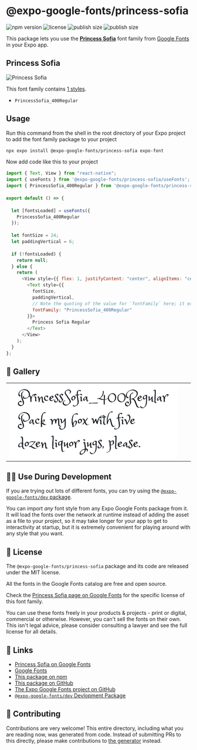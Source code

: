# @expo-google-fonts/princess-sofia

![npm version](https://flat.badgen.net/npm/v/@expo-google-fonts/princess-sofia)
![license](https://flat.badgen.net/github/license/expo/google-fonts)
![publish size](https://flat.badgen.net/packagephobia/install/@expo-google-fonts/princess-sofia)
![publish size](https://flat.badgen.net/packagephobia/publish/@expo-google-fonts/princess-sofia)

This package lets you use the [**Princess Sofia**](https://fonts.google.com/specimen/Princess+Sofia) font family from [Google Fonts](https://fonts.google.com/) in your Expo app.

## Princess Sofia

![Princess Sofia](./font-family.png)

This font family contains [1 styles](#-gallery).

- `PrincessSofia_400Regular`

## Usage

Run this command from the shell in the root directory of your Expo project to add the font family package to your project

```sh
npx expo install @expo-google-fonts/princess-sofia expo-font
```

Now add code like this to your project

```js
import { Text, View } from "react-native";
import { useFonts } from '@expo-google-fonts/princess-sofia/useFonts';
import { PrincessSofia_400Regular } from '@expo-google-fonts/princess-sofia/400Regular';

export default () => {

  let [fontsLoaded] = useFonts({
    PrincessSofia_400Regular
  });

  let fontSize = 24;
  let paddingVertical = 6;

  if (!fontsLoaded) {
    return null;
  } else {
    return (
      <View style={{ flex: 1, justifyContent: "center", alignItems: "center" }}>
        <Text style={{
          fontSize,
          paddingVertical,
          // Note the quoting of the value for `fontFamily` here; it expects a string!
          fontFamily: "PrincessSofia_400Regular"
        }}>
          Princess Sofia Regular
        </Text>
      </View>
    );
  }
};
```

## 🔡 Gallery


||||
|-|-|-|
|![PrincessSofia_400Regular](./400Regular/PrincessSofia_400Regular.ttf.png)||||


## 👩‍💻 Use During Development

If you are trying out lots of different fonts, you can try using the [`@expo-google-fonts/dev` package](https://github.com/expo/google-fonts/tree/master/font-packages/dev#readme).

You can import _any_ font style from any Expo Google Fonts package from it. It will load the fonts over the network at runtime instead of adding the asset as a file to your project, so it may take longer for your app to get to interactivity at startup, but it is extremely convenient for playing around with any style that you want.


## 📖 License

The `@expo-google-fonts/princess-sofia` package and its code are released under the MIT license.

All the fonts in the Google Fonts catalog are free and open source.

Check the [Princess Sofia page on Google Fonts](https://fonts.google.com/specimen/Princess+Sofia) for the specific license of this font family.

You can use these fonts freely in your products & projects - print or digital, commercial or otherwise. However, you can't sell the fonts on their own. This isn't legal advice, please consider consulting a lawyer and see the full license for all details.

## 🔗 Links

- [Princess Sofia on Google Fonts](https://fonts.google.com/specimen/Princess+Sofia)
- [Google Fonts](https://fonts.google.com/)
- [This package on npm](https://www.npmjs.com/package/@expo-google-fonts/princess-sofia)
- [This package on GitHub](https://github.com/expo/google-fonts/tree/master/font-packages/princess-sofia)
- [The Expo Google Fonts project on GitHub](https://github.com/expo/google-fonts)
- [`@expo-google-fonts/dev` Devlopment Package](https://github.com/expo/google-fonts/tree/master/font-packages/dev)

## 🤝 Contributing

Contributions are very welcome! This entire directory, including what you are reading now, was generated from code. Instead of submitting PRs to this directly, please make contributions to [the generator](https://github.com/expo/google-fonts/tree/master/packages/generator) instead.
